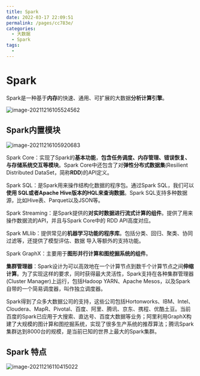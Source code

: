 ```yaml
---
title: Spark
date: 2022-03-17 22:09:51
permalink: /pages/cc783e/
categories:
  - 大数据
  - Spark
tags:
  - 
---
```

# Spark

Spark是一种基于**内存**的快速、通用、可扩展的大数据**分析计算引擎**。

![image-20211216105524562](https://gitee.com/Iekrwh/md-images/raw/master/images/image-20211216105524562.png)

## Spark内置模块

![image-20211216105920683](https://gitee.com/Iekrwh/md-images/raw/master/images/image-20211216105920683.png)

Spark Core：实现了Spark的**基本功能**，**包含任务调度、内存管理、错误恢复、与存储系统交互等模块**。Spark Core中还包含了对**弹性分布式数据集**(Resilient Distributed DataSet，简称**RDD**)的API定义。 

Spark SQL：是Spark用来操作结构化数据的程序包。通过Spark SQL，我们可以**使用 SQL或者Apache Hive版本的HQL来查询数据**。Spark SQL支持多种数据源，比如Hive表、Parquet以及JSON等。

Spark Streaming：是Spark提供的**对实时数据进行流式计算的组件**。提供了用来操作数据流的API，并且与Spark Core中的 RDD API高度对应。 

Spark MLlib：提供常见的**机器学习功能的程序库**。包括分类、回归、聚类、协同过滤等，还提供了模型评估、数据 导入等额外的支持功能。 

Spark GraphX：主要用于**图形并行计算和图挖掘系统的组件**。

**集群管理器**：Spark设计为可以高效地在一个计算节点到数千个计算节点之间**伸缩计算**。为了实现这样的要求，同时获得最大灵活性，Spark支持在各种集群管理器(Cluster Manager)上运行，包括Hadoop YARN、Apache Mesos，以及Spark自带的一个简易调度器，叫作独立调度器。

 Spark得到了众多大数据公司的支持，这些公司包括Hortonworks、IBM、Intel、Cloudera、MapR、Pivotal、百度、阿里、腾讯、京东、携程、优酷土豆。当前百度的Spark已应用于大搜索、直达号、百度大数据等业务；阿里利用GraphX构建了大规模的图计算和图挖掘系统，实现了很多生产系统的推荐算法；腾讯Spark集群达到8000台的规模，是当前已知的世界上最大的Spark集群。

## Spark 特点

![image-20211216110415022](https://gitee.com/Iekrwh/md-images/raw/master/images/image-20211216110415022.png)

